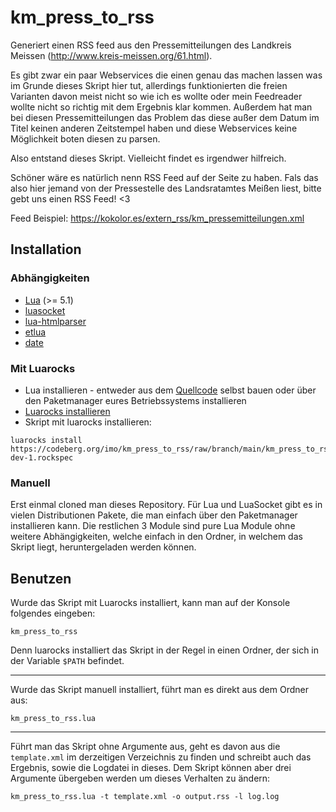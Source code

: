 # km_press_to_rss

Generiert einen RSS feed aus den Pressemitteilungen des Landkreis Meissen (http://www.kreis-meissen.org/61.html).

Es gibt zwar ein paar Webservices die einen genau das machen lassen was im Grunde dieses Skript hier tut, allerdings funktionierten die freien Varianten davon meist nicht so wie ich es wollte oder mein Feedreader wollte nicht so richtig mit dem Ergebnis klar kommen. Außerdem hat man bei diesen Pressemitteilungen das Problem das diese außer dem Datum im Titel keinen anderen Zeitstempel haben und diese Webservices keine Möglichkeit boten diesen zu parsen.

Also entstand dieses Skript. Vielleicht findet es irgendwer hilfreich.

Schöner wäre es natürlich nenn RSS Feed auf der Seite zu haben. Fals das also hier jemand von der Pressestelle des Landsratamtes Meißen liest, bitte gebt uns einen RSS Feed! <3

Feed Beispiel: https://kokolor.es/extern_rss/km_pressemitteilungen.xml

## Installation

### Abhängigkeiten

* [Lua](https://lua.org) (>= 5.1)
* [luasocket](https://github.com/diegonehab/luasocket)
* [lua-htmlparser](https://github.com/msva/lua-htmlparser)
* [etlua](https://github.com/leafo/etlua)
* [date](https://github.com/Tieske/date)

### Mit Luarocks

* Lua installieren - entweder aus dem [Quellcode](https://www.lua.org/download.html) selbst bauen oder über den Paketmanager eures Betriebssystems installieren
* [Luarocks installieren](https://github.com/luarocks/luarocks/wiki/Installation-instructions-for-Unix)
* Skript mit luarocks installieren:
```
luarocks install https://codeberg.org/imo/km_press_to_rss/raw/branch/main/km_press_to_rss-dev-1.rockspec
```

### Manuell

Erst einmal cloned man dieses Repository. Für Lua und LuaSocket gibt es in vielen Distributionen Pakete, die man einfach über den Paketmanager installieren kann. Die restlichen 3 Module sind pure Lua Module ohne weitere Abhängigkeiten, welche einfach in den Ordner, in welchem das Skript liegt, heruntergeladen werden können.

## Benutzen

Wurde das Skript mit Luarocks installiert, kann man auf der Konsole folgendes eingeben:
```
km_press_to_rss
```
Denn luarocks installiert das Skript in der Regel in einen Ordner, der sich in der Variable `$PATH` befindet.

---

Wurde das Skript manuell installiert, führt man es direkt aus dem Ordner aus:
```
km_press_to_rss.lua
```

---

Führt man das Skript ohne Argumente aus, geht es davon aus die `template.xml` im derzeitigen Verzeichnis zu finden und schreibt auch das Ergebnis, sowie die Logdatei in dieses. Dem Skript können aber drei Argumente übergeben werden um dieses Verhalten zu ändern:
```
km_press_to_rss.lua -t template.xml -o output.rss -l log.log
```